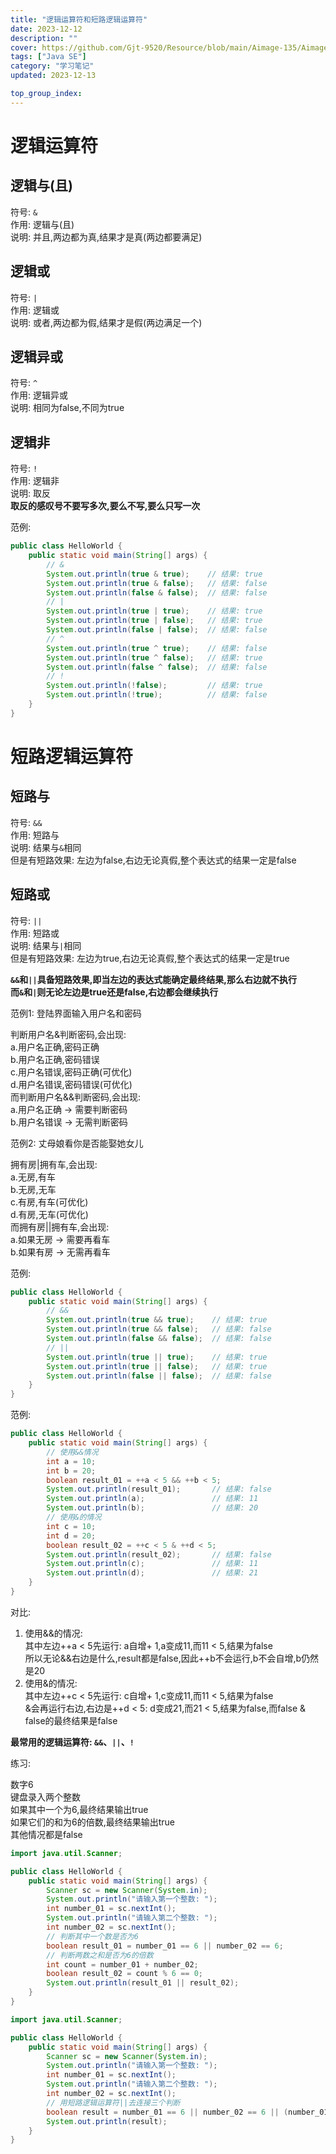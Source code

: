 ```yaml
---
title: "逻辑运算符和短路逻辑运算符"
date: 2023-12-12
description: ""
cover: https://github.com/Gjt-9520/Resource/blob/main/Aimage-135/Aimage33.jpg?raw=true
tags: ["Java SE"]
category: "学习笔记"
updated: 2023-12-13

top_group_index:
---
```


# 逻辑运算符

## 逻辑与(且)

符号: `&`  
作用: 逻辑与(且)  
说明: 并且,两边都为真,结果才是真(两边都要满足)   

## 逻辑或

符号: `|`  
作用: 逻辑或  
说明: 或者,两边都为假,结果才是假(两边满足一个)  

## 逻辑异或

符号: `^`  
作用: 逻辑异或  
说明: 相同为false,不同为true  

## 逻辑非

符号: `!`  
作用: 逻辑非  
说明: 取反  
**取反的感叹号不要写多次,要么不写,要么只写一次**  

范例: 

```java
public class HelloWorld {
    public static void main(String[] args) {
        // &
        System.out.println(true & true);    // 结果: true
        System.out.println(true & false);   // 结果: false
        System.out.println(false & false);  // 结果: false
        // |
        System.out.println(true | true);    // 结果: true
        System.out.println(true | false);   // 结果: true
        System.out.println(false | false);  // 结果: false
        // ^
        System.out.println(true ^ true);    // 结果: false
        System.out.println(true ^ false);   // 结果: true
        System.out.println(false ^ false);  // 结果: false
        // !
        System.out.println(!false);         // 结果: true
        System.out.println(!true);          // 结果: false
    }
}
```

# 短路逻辑运算符

## 短路与  

符号: `&&`  
作用: 短路与  
说明: 结果与`&`相同  
但是有短路效果: 左边为false,右边无论真假,整个表达式的结果一定是false  

## 短路或
 
符号: `||`  
作用: 短路或  
说明: 结果与`|`相同  
但是有短路效果: 左边为true,右边无论真假,整个表达式的结果一定是true  

**`&&`和`||`具备短路效果,即当左边的表达式能确定最终结果,那么右边就不执行**  
**而`&`和`|`则无论左边是true还是false,右边都会继续执行**  

范例1: 登陆界面输入用户名和密码  

判断用户名&判断密码,会出现:   
a.用户名正确,密码正确  
b.用户名正确,密码错误  
c.用户名错误,密码正确(可优化)  
d.用户名错误,密码错误(可优化)  
而判断用户名&&判断密码,会出现:   
a.用户名正确 -> 需要判断密码  
b.用户名错误 -> 无需判断密码  

范例2: 丈母娘看你是否能娶她女儿   

拥有房|拥有车,会出现:   
a.无房,有车   
b.无房,无车  
c.有房,有车(可优化)  
d.有房,无车(可优化)   
而拥有房||拥有车,会出现:   
a.如果无房 -> 需要再看车  
b.如果有房 -> 无需再看车   
  
范例: 

```java
public class HelloWorld {
    public static void main(String[] args) {
        // &&
        System.out.println(true && true);    // 结果: true
        System.out.println(true && false);   // 结果: false
        System.out.println(false && false);  // 结果: false
        // ||
        System.out.println(true || true);    // 结果: true
        System.out.println(true || false);   // 结果: true
        System.out.println(false || false);  // 结果: false
    }
}
```

范例: 

```java
public class HelloWorld {
    public static void main(String[] args) {
        // 使用&&情况
        int a = 10;
        int b = 20;
        boolean result_01 = ++a < 5 && ++b < 5;
        System.out.println(result_01);       // 结果: false
        System.out.println(a);               // 结果: 11
        System.out.println(b);               // 结果: 20
        // 使用&的情况
        int c = 10;
        int d = 20;
        boolean result_02 = ++c < 5 & ++d < 5;
        System.out.println(result_02);       // 结果: false
        System.out.println(c);               // 结果: 11
        System.out.println(d);               // 结果: 21
    }
}
```

对比: 
1. 使用&&的情况:   
其中左边++a < 5先运行: a自增+ 1,a变成11,而11 < 5,结果为false  
所以无论&&右边是什么,result都是false,因此++b不会运行,b不会自增,b仍然是20  
2. 使用&的情况:   
其中左边++c < 5先运行: c自增+ 1,c变成11,而11 < 5,结果为false  
&会再运行右边,右边是++d < 5: d变成21,而21 < 5,结果为false,而false & false的最终结果是false  

**最常用的逻辑运算符: `&&`、`||`、`!`**  

练习: 

数字6  
键盘录入两个整数  
如果其中一个为6,最终结果输出true  
如果它们的和为6的倍数,最终结果输出true  
其他情况都是false  

```java
import java.util.Scanner;

public class HelloWorld {
    public static void main(String[] args) {
        Scanner sc = new Scanner(System.in);
        System.out.println("请输入第一个整数: ");
        int number_01 = sc.nextInt();
        System.out.println("请输入第二个整数: ");
        int number_02 = sc.nextInt();
        // 判断其中一个数是否为6
        boolean result_01 = number_01 == 6 || number_02 == 6;
        // 判断两数之和是否为6的倍数
        int count = number_01 + number_02;
        boolean result_02 = count % 6 == 0;
        System.out.println(result_01 || result_02);
    }
}
```

```java
import java.util.Scanner;

public class HelloWorld {
    public static void main(String[] args) {
        Scanner sc = new Scanner(System.in);
        System.out.println("请输入第一个整数: ");
        int number_01 = sc.nextInt();
        System.out.println("请输入第二个整数: ");
        int number_02 = sc.nextInt();
        // 用短路逻辑运算符||去连接三个判断
        boolean result = number_01 == 6 || number_02 == 6 || (number_01 + number_02) % 6 == 0;
        System.out.println(result);
    }
}
```